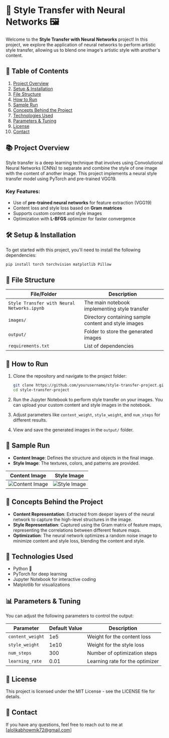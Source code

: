 # 🎨 Style Transfer with Neural Networks 🖼️

Welcome to the **Style Transfer with Neural Networks** project! In this project, we explore the application of neural networks to perform artistic style transfer, allowing us to blend one image's artistic style with another's content. 

## 📖 Table of Contents

1. [Project Overview](#-project-overview)
2. [Setup & Installation](#-setup--installation)
3. [File Structure](#-file-structure)
4. [How to Run](#-how-to-run)
5. [Sample Run](#-sample-run)
6. [Concepts Behind the Project](#-concepts-behind-the-project)
7. [Technologies Used](#-technologies-used)
8. [Parameters & Tuning](#-parameters--tuning)
9. [License](#-license)
10. [Contact](#-contact)

## 📚 Project Overview

Style transfer is a deep learning technique that involves using Convolutional Neural Networks (CNNs) to separate and combine the style of one image with the content of another image. This project implements a neural style transfer model using PyTorch and pre-trained VGG19.

### Key Features:
- Use of **pre-trained neural networks** for feature extraction (VGG19)
- Content loss and style loss based on **Gram matrices**
- Supports custom content and style images
- Optimization with **L-BFGS** optimizer for faster convergence

## 🛠️ Setup & Installation

To get started with this project, you'll need to install the following dependencies:

```bash
pip install torch torchvision matplotlib Pillow
```
## 📁 File Structure
| File/Folder                              | Description                                                         |
|------------------------------------------|---------------------------------------------------------------------|
| `Style Transfer with Neural Networks.ipynb` | The main notebook implementing style transfer                       |
| `images/`                                | Directory containing sample content and style images               |
| `output/`                                | Folder to store the generated images                               |
| `requirements.txt`                       | List of dependencies                                               |

## 🚀 How to Run
1. Clone the repository and navigate to the project folder:
    ```bash
    git clone https://github.com/yourusername/style-transfer-project.git
    cd style-transfer-project
    ```

2. Run the Jupyter Notebook to perform style transfer on your images. You can upload your custom content and style images in the notebook.

3. Adjust parameters like `content_weight`, `style_weight`, and `num_steps` for different results.

4. View and save the generated images in the `output/` folder.

## 📸 Sample Run

- **Content Image**: Defines the structure and objects in the final image.
- **Style Image**: The textures, colors, and patterns are provided.

| Content Image                                                                                  | Style Image                                                                                   |
|------------------------------------------------------------------------------------------------|-----------------------------------------------------------------------------------------------|
| ![Content Image](https://raw.githubusercontent.com/alo7lika/explainableai/refs/heads/main/examples/Style%20Transfer%20with%20Neural%20Networks/content%20image.jpg) | ![Style Image](https://raw.githubusercontent.com/alo7lika/explainableai/refs/heads/main/examples/Style%20Transfer%20with%20Neural%20Networks/style%20image.jpg)|

## 🔬 Concepts Behind the Project
- **Content Representation**: Extracted from deeper layers of the neural network to capture the high-level structures in the image.
- **Style Representation**: Captured using the Gram matrix of feature maps, representing the correlations between different feature maps.
- **Optimization**: The neural network optimizes a random noise image to minimize content and style loss, blending the content and style.

## 🧠 Technologies Used
- Python 🐍
- PyTorch for deep learning
- Jupyter Notebook for interactive coding
- Matplotlib for visualizations

## 📊 Parameters & Tuning
You can adjust the following parameters to control the output:

| Parameter       | Default Value | Description                      |
|------------------|---------------|----------------------------------|
| `content_weight` | 1e5          | Weight for the content loss      |
| `style_weight`   | 1e10         | Weight for the style loss        |
| `num_steps`      | 300          | Number of optimization steps      |
| `learning_rate`  | 0.01         | Learning rate for the optimizer   |


## 📄 License
This project is licensed under the MIT License - see the LICENSE file for details.

## 💬 Contact
If you have any questions, feel free to reach out to me at [alolikabhowmik72@gmail.com]


